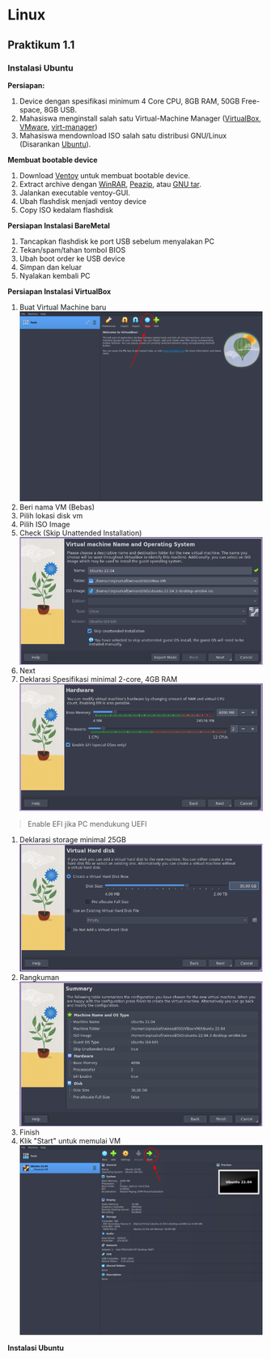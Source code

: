 # Linux

## Praktikum 1.1

### Instalasi Ubuntu
**Persiapan:**
1. Device dengan spesifikasi minimum 4 Core CPU, 8GB RAM, 50GB Free-space, 8GB USB.
1. Mahasiswa menginstall salah satu Virtual-Machine Manager ([VirtualBox](https://www.virtualbox.org/wiki/Downloads), [VMware](https://www.vmware.com/products/workstation-player.html), [virt-manager](https://virt-manager.org/))
1. Mahasiswa mendownload ISO salah satu distribusi GNU/Linux (Disarankan [Ubuntu](https://ubuntu.com/desktop)).

**Membuat bootable device**
1. Download [Ventoy](https://www.ventoy.net/en/download.html) untuk membuat bootable device.
1. Extract archive dengan [WinRAR](https://www.rarlab.com/download.htm), [Peazip](https://peazip.github.io/index.html), atau [GNU tar](https://savannah.gnu.org/git/?group=tar).
1. Jalankan executable ventoy-GUI.
1. Ubah flashdisk menjadi ventoy device
1. Copy ISO kedalam flashdisk

**Persiapan Instalasi BareMetal**
1. Tancapkan flashdisk ke port USB sebelum menyalakan PC
1. Tekan/spam/tahan tombol BIOS
1. Ubah boot order ke USB device
1. Simpan dan keluar
1. Nyalakan kembali PC

**Persiapan Instalasi VirtualBox**
1. Buat Virtual Machine baru
![new](./images/virtualbox/1.png)
1. Beri nama VM (Bebas)
1. Pilih lokasi disk vm
1. Pilih ISO Image
1. Check (Skip Unattended Installation)
![2.png](./images/virtualbox/2.png)
1. Next
1. Deklarasi Spesifikasi minimal 2-core, 4GB RAM
![3.png](./images/virtualbox/3.png)
> Enable EFI jika PC mendukung UEFI
1. Deklarasi storage minimal 25GB
![4.png](./images/virtualbox/4.png)
1. Rangkuman
![5.png](./images/virtualbox/5.png)
1. Finish
1. Klik "Start" untuk memulai VM
![6.png](./images/virtualbox/6.png)


**Instalasi Ubuntu**
